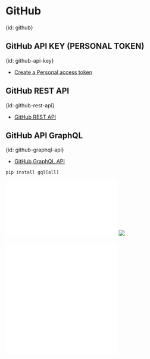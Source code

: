 # GitHub
{id: github}


## GitHub API KEY (PERSONAL TOKEN)
{id: github-api-key}

* [Create a Personal access token](https://docs.github.com/en/authentication/keeping-your-account-and-data-secure/creating-a-personal-access-token)

## GitHub REST API
{id: github-rest-api}

* [GitHub REST API](https://docs.github.com/en/rest)


## GitHub API GraphQL
{id: github-graphql-api}

* [GitHub GraphQL API](https://docs.github.com/en/graphql)

```
pip install gql[all]
```

![](examples/github-graphql/login.py)
![](examples/github-graphql/login.out)

![](examples/github-graphql/list_repositories_by_username.py)
![](examples/github-graphql/list_repositories_by_username.json)
